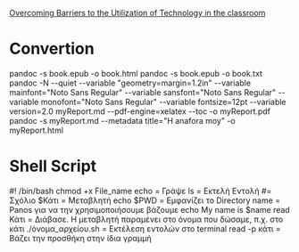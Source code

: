 [Overcoming Barriers to the Utilization of Technology in the classroom](https://books.google.gr/books?id=hwPWEGBAlfMC&pg=PA93&dq=technology+in+schools&hl=el&sa=X&ved=2ahUKEwiKk9bNlsn7AhVHOewKHUXWCuwQ6AF6BAgHEAI#v=onepage&q&f=false)
# Convertion
pandoc -s book.epub -o book.html
pandoc -s book.epub -o book.txt
pandoc -N --quiet --variable "geometry=margin=1.2in" --variable mainfont="Noto Sans Regular" --variable sansfont="Noto Sans Regular" --variable monofont="Noto Sans Regular" --variable fontsize=12pt --variable version=2.0 myReport.md --pdf-engine=xelatex --toc -o myReport.pdf
pandoc -s myReport.md --metadata title="H anafora moy" -o myReport.html
# Shell Script
#! /bin/bash
chmod +x File_name
echo = Γράψε
ls = Εκτελή Εντολή
#= Σχόλιο
$Κάτι = Μεταβλητή
echo $PWD = Εμφανίζει το Directory
name = Panos για να την χρησιμοποιήσουμε βάζουμε echo My name is $name
read Κάτι = Διάβασε. Η μεταβλητή παραμένει στο όνομα που δώσαμε, π.χ. στο κάτι
./όνομα_αρχείου.sh = Εκτέλεση εντολών στο terminal
read -p κάτι = Βάζει την προσθήκη στην ίδια γραμμή
